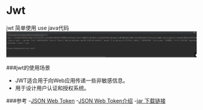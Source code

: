 # Jwt
jwt 简单使用  use java代码
![01](/jwt-result.png)

###jwt的使用场景
- JWT适合用于向Web应用传递一些非敏感信息。
- 用于设计用户认证和授权系统。

###参考
-[JSON Web Token](https://jwt.io/)
-[JSON Web Token介绍](http://blog.leapoahead.com/2015/09/06/understanding-jwt/)
-[jar 下载链接](http://connect2id.com/products/nimbus-jose-jwt/download)


